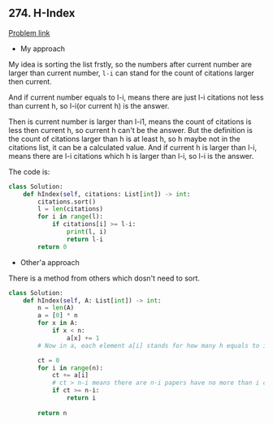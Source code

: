 ## 274. H-Index

[Problem link](https://leetcode.com/problems/h-index/)

- My approach

My idea is sorting the list frstly, so the numbers after current number are larger than current number, `l-i` can stand for the count of citations larger then current. 

And if current number equals to l-i, means there are just l-i citations not less than current h, so l-i(or current h) is the answer.

Then is current number is larger than l-i1, means the count of citations is less then current h, so current h can't be the answer. But the definition is the count of citations 
larger than h is at least h, so h maybe not in the citations list, it can be a calculated value. And if current h is larger than l-i, means there are l-i citations which h is larger 
than l-i, so l-i is the answer.

The code is:

```python
class Solution:
    def hIndex(self, citations: List[int]) -> int:
        citations.sort()
        l = len(citations)
        for i in range(l):
            if citations[i] >= l-i:
                print(l, i)
                return l-i
        return 0
```

- Other'a approach

There is a method from others which dosn't need to sort.

```python
class Solution:
    def hIndex(self, A: List[int]) -> int:
        n = len(A)
        a = [0] * n
        for x in A:
            if x < n:
                a[x] += 1
        # Now in a, each element a[i] stands for how many h equals to i

        ct = 0
        for i in range(n):
            ct += a[i]
            # ct > n-i means there are n-i papers have no more than i conditions, so i is the answer
            if ct >= n-i:
                return i
        
        return n
```
